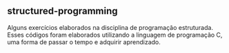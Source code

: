 ## structured-programming

Alguns exercícios elaborados na disciplina de programação estruturada. 
Esses códigos foram elaborados utilizando a linguagem de programação C, uma forma de passar o tempo e adquirir aprendizado.
